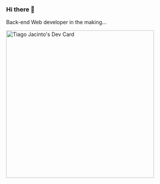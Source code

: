 ### Hi there 👋
Back-end Web developer in the making...


<a href="https://app.daily.dev/Justin92"><img src="https://api.daily.dev/devcards/52ff30c17bd44074b5743ddd3bdca3f5.png?r=rk6" width="400" alt="Tiago Jacinto's Dev Card"/></a>
<!--
**TiagoJacinto92/TiagoJacinto92** is a ✨ _special_ ✨ repository because its `README.md` (this file) appears on your GitHub profile.

Here are some ideas to get you started:

- 🔭 I’m currently working on ...
- 🌱 I’m currently learning ...
- 👯 I’m looking to collaborate on ...
- 🤔 I’m looking for help with ...
- 💬 Ask me about ...
- 📫 How to reach me: ...
- 😄 Pronouns: ...
- ⚡ Fun fact: ...
-->
